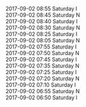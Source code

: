 2017-09-02 08:55 Saturday  I  
2017-09-02 08:45 Saturday  N  
2017-09-02 08:40 Saturday  I  
2017-09-02 08:30 Saturday  N  
2017-09-02 08:25 Saturday  I  
2017-09-02 08:05 Saturday  N  
2017-09-02 07:55 Saturday  I  
2017-09-02 07:50 Saturday  N  
2017-09-02 07:45 Saturday  I  
2017-09-02 07:35 Saturday  N  
2017-09-02 07:25 Saturday  I  
2017-09-02 07:20 Saturday  N  
2017-09-02 07:10 Saturday  I  
2017-09-02 06:55 Saturday  N  
2017-09-02 06:50 Saturday  I  
